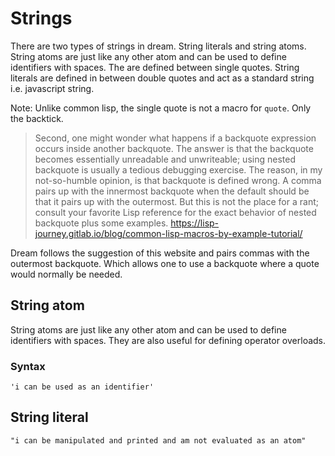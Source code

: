 # Strings

There are two types of strings in dream. String literals and string atoms. String atoms are
just like any other atom and can be used to define identifiers with spaces. The are defined between
single quotes. String literals are defined in between double quotes and act as a standard string
i.e. javascript string.

Note: Unlike common lisp, the single quote is not a macro for `quote`. Only the backtick.

> Second, one might wonder what happens if a backquote expression occurs inside another backquote. The answer is that the backquote becomes essentially unreadable and unwriteable; using nested backquote is usually a tedious debugging exercise. The reason, in my not-so-humble opinion, is that backquote is defined wrong. A comma pairs up with the innermost backquote when the default should be that it pairs up with the outermost. But this is not the place for a rant; consult your favorite Lisp reference for the exact behavior of nested backquote plus some examples.
> https://lisp-journey.gitlab.io/blog/common-lisp-macros-by-example-tutorial/

Dream follows the suggestion of this website and pairs commas with the outermost backquote. Which allows
one to use a backquote where a quote would normally be needed.

## String atom

String atoms are just like any other atom and can be used to define identifiers with spaces. They
are also useful for defining operator overloads.

### Syntax

```
'i can be used as an identifier'
```

## String literal

```
"i can be manipulated and printed and am not evaluated as an atom"
```
